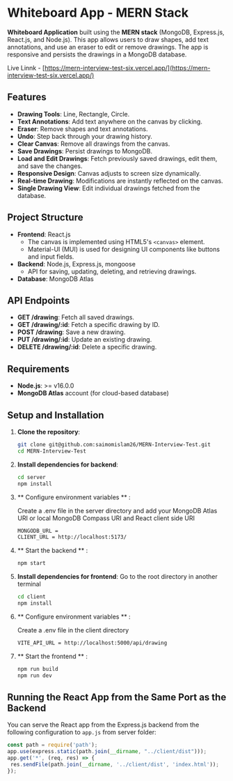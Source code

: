 # Whiteboard App - MERN Stack

**Whiteboard Application** built using the **MERN stack** (MongoDB, Express.js, React.js, and Node.js). This app allows users to draw shapes, add text annotations, and use an eraser to edit or remove drawings. The app is responsive and persists the drawings in a MongoDB database.

Live Linnk - [https://mern-interview-test-six.vercel.app/](https://mern-interview-test-six.vercel.app/)

## Features

- **Drawing Tools**: Line, Rectangle, Circle.
- **Text Annotations**: Add text anywhere on the canvas by clicking.
- **Eraser**: Remove shapes and text annotations.
- **Undo**: Step back through your drawing history.
- **Clear Canvas**: Remove all drawings from the canvas.
- **Save Drawings**: Persist drawings to MongoDB.
- **Load and Edit Drawings**: Fetch previously saved drawings, edit them, and save the changes.
- **Responsive Design**: Canvas adjusts to screen size dynamically.
- **Real-time Drawing**: Modifications are instantly reflected on the canvas.
- **Single Drawing View**: Edit individual drawings fetched from the database.

## Project Structure

- **Frontend**: React.js
  - The canvas is implemented using HTML5's `<canvas>` element.
  - Material-UI (MUI) is used for designing UI components like buttons and input fields.
- **Backend**: Node.js, Express.js, mongoose
  - API for saving, updating, deleting, and retrieving drawings.
- **Database**: MongoDB Atlas

## API Endpoints

- **GET /drawing**: Fetch all saved drawings.
- **GET /drawing/:id**: Fetch a specific drawing by ID.
- **POST /drawing**: Save a new drawing.
- **PUT /drawing/:id**: Update an existing drawing.
- **DELETE /drawing/:id**: Delete a specific drawing.

## Requirements

- **Node.js**: >= v16.0.0
- **MongoDB Atlas** account (for cloud-based database)

## Setup and Installation

1. **Clone the repository**:

   ```bash
   git clone git@github.com:saimomislam26/MERN-Interview-Test.git
   cd MERN-Interview-Test

2. **Install dependencies for backend**:

   ```bash
   cd server
   npm install

3. ** Configure environment variables ** :

   Create a .env file in the server directory and add your MongoDB Atlas URI or local MongoDB Compass URI and React client side URI

   ```bash
   MONGODB_URL = 
   CLIENT_URL = http://localhost:5173/

4. ** Start the backend ** :
   
   ```bash
   npm start

5. **Install dependencies for frontend**:
   Go to the root directory in another terminal
   ```bash
   cd client
   npm install
   
6. ** Configure environment variables ** :

   Create a .env file in the client directory

   ```bash
   VITE_API_URL = http://localhost:5000/api/drawing

7. ** Start the frontend ** :
   
   ```bash
   npm run build
   npm run dev

## Running the React App from the Same Port as the Backend

   You can serve the React app from the Express.js backend from the following configuration to  `app.js` from server folder:
   
   ```javascript
   const path = require('path');
   app.use(express.static(path.join(__dirname, "../client/dist")));
   app.get('*', (req, res) => {
    res.sendFile(path.join(__dirname, '../client/dist', 'index.html'));
   });




